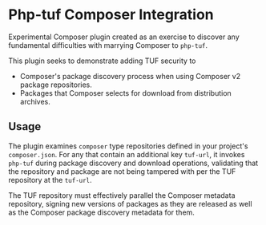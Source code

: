 # Php-tuf Composer Integration

Experimental Composer plugin created as an exercise to discover any fundamental
difficulties with marrying Composer to `php-tuf`.

This plugin seeks to demonstrate adding TUF security to
  * Composer's package discovery process when using Composer v2 package repositories.
  * Packages that Composer selects for download from distribution archives.
  
## Usage

The plugin examines `composer` type repositories defined in your project's `composer.json`.
For any that contain an additional key `tuf-url`, it invokes `php-tuf` during package
discovery and download operations, validating that the repository and package are not being
tampered with per the TUF repository at the `tuf-url`.

The TUF repository must effectively parallel the Composer metadata repository, signing
new versions of packages as they are released as well as the Composer package discovery
metadata for them.

 